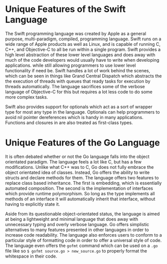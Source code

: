 # Unique Features of the Swift Language

The Swift programming language was created by Apple as a general purpose, multi-paradigm, compiled, programming language. Swift runs on a wide range of Apple products as well as Linux, and is capable of running C, C++, and Objective-C to all be run within a single program. Swift provides a high level abstraction of these lower level languages and does away with much of the code developers would usually have to write when developing applications. while still allowing programmers to use lower level functionality if need be. Swift handles a lot of work behind the scenes, which can be seen in things like Grand Central Dispatch which abstracts the the execution of threads with queues that ready tasks for execution by threads automatically. The language sacrifices some of the verbose language of Objective-C for this but requires a lot less code to do some more complex tasks.

Swift also provides support for optionals which act as a sort of wrapper type for most any type in the language. Optionals can help programmers to avoid nil pointer dereferences which is handy in many applications. Functions and closures in are also treated as first-class types. 

# Unique Features of the Go Language

It is often debated whether or not the Go language falls into the object orientated paradigm. The language feels a lot like C, but has a few modifications. Unlike what C++ was to C, Go does not fully embrace the object orientated idea of classes. Instead, Go offers the ability to write structs and declare methods for them. The language offers two features to replace class based inheritance. The first is embedding, which is essentially automated composition. The second is the implementation of interfaces which provide runtime polymorphism. So long as the type implements all methods of an interface it will automatically inherit that interface, without having to explicitly state it.

Aside from its questionable object-orientated status, the language is aimed at being a lightweight and minimal language that does away with unnecessary typing and overly verbose language. Go offers simplistic alternatives to many features presented in other languages in order to increase code readability. The language also enforces users to conform to a particular style of formatting code in order to offer a universal style of code. The language even offers the `gofmt` command which can be used on a `.go` file like so `$ gofmt source.go > new_source.go` to properly format the whitespace in their code.
